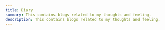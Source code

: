 ```yaml
---
title: Diary
summary: This contains blogs related to my thoughts and feeling.
description: This contains blogs related to my thoughts and feeling.
---
```

